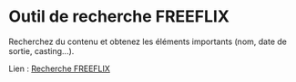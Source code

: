 # Outil de recherche FREEFLIX

Recherchez du contenu et obtenez les éléments importants (nom, date de sortie, casting...).

Lien : [Recherche FREEFLIX](#)
